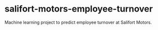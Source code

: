 # salifort-motors-employee-turnover
Machine learning project to predict employee turnover at Salifort Motors.
